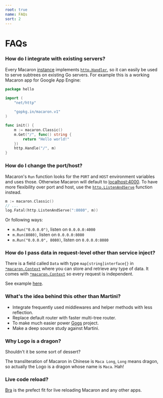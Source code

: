 ```yaml
---
root: true
name: FAQs
sort: 2
---
```


# FAQs 

### How do I integrate with existing servers?

Every Macaron [instance](/docs/intro/core_concepts#instances) implements [`http.Handler`](https://gowalker.org/net/http#Handler), so it can easily be used to serve subtrees on existing Go servers. For example this is a working Macaron app for Google App Engine:

```go
package hello

import (
	"net/http"
	
	"gopkg.in/macaron.v1"
)

func init() {
	m := macaron.Classic()
	m.Get("/", func() string {
		return "Hello world!"
	})
	http.Handle("/", m)
}
```

### How do I change the port/host?

Macaron's `Run` function looks for the `PORT` and `HOST` environment variables and uses those. Otherwise Macaron will default to [localhost:4000](http://localhost:4000).
To have more flexibility over port and host, use the [`http.ListenAndServe`](https://gowalker.org/net/http#ListenAndServe) function instead.

```go
m := macaron.Classic()
// ...
log.Fatal(http.ListenAndServe(":8080", m))
```

Or following ways:

- `m.Run("0.0.0.0")`, listen on `0.0.0.0:4000`
- `m.Run(8080)`, listen on `0.0.0.0:8080`
- `m.Run("0.0.0.0", 8080)`, listen on `0.0.0.0:8080`

### How do I pass data in request-level other than service inject?

There is a field called `Data` with type `map[string]interface{}` in [`*macaron.Context`](https://gowalker.org/github.com/Unknwon/macaron#Context) where you can store and retrieve any type of data. It comes with [`*macaron.Context`](https://gowalker.org/github.com/Unknwon/macaron#Context) so every request is independent.

See example [here](../middlewares/routing#advanced-routing).

### What's the idea behind this other than Martini?

- Integrate frequently used middlewares and helper methods with less reflection.
- Replace default router with faster multi-tree router.
- To make much easier power [Gogs](http://gogs.io) project.
- Make a deep source study against Martini.

### Why Logo is a dragon?

Shouldn't it be some sort of dessert?

The transliteration of Macaron in Chinese is `Maca Long`, `Long` means dragon, so actually the Logo is a dragon whose name is `Maca`. Hah!

### Live code reload?

[Bra](https://github.com/Unknwon/bra) is the prefect fit for live reloading Macaron and any other apps.